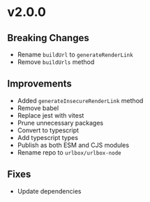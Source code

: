 # v2.0.0

## Breaking Changes

- Rename `buildUrl` to `generateRenderLink`
- Remove `buildUrls` method

## Improvements

- Added `generateInsecureRenderLink` method
- Remove babel
- Replace jest with vitest
- Prune unnecessary packages
- Convert to typescript
- Add typescript types
- Publish as both ESM and CJS modules
- Rename repo to `urlbox/urlbox-node`

## Fixes

- Update dependencies
